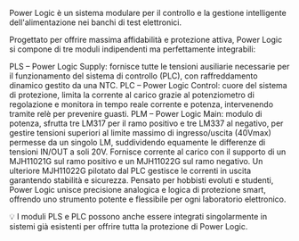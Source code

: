 Power Logic è un sistema modulare per il controllo e la gestione intelligente dell'alimentazione nei banchi di test elettronici.

Progettato per offrire massima affidabilità e protezione attiva, Power Logic si compone di tre moduli indipendenti ma perfettamente integrabili:

PLS – Power Logic Supply: fornisce tutte le tensioni ausiliarie necessarie per il funzionamento del sistema di controllo (PLC), con raffreddamento dinamico gestito da una NTC.
PLC – Power Logic Control: cuore del sistema di protezione, limita la corrente al carico grazie al potenziometro di regolazione e monitora in tempo reale corrente e potenza, intervenendo tramite relè per prevenire guasti.
PLM – Power Logic Main: modulo di potenza, sfrutta tre LM317 per il ramo positivo e tre LM337 al negativo, per gestire tensioni superiori al limite massimo di ingresso/uscita (40Vmax) permesse da un singolo LM, suddividendo equamente le differenze di tensioni IN/OUT a soli 20V. Fornisce corrente al carico con il supporto di un MJH11021G sul ramo positivo e un MJH11022G sul ramo negativo. Un ulteriore MJH11022G pilotato dal PLC gestisce le correnti in uscita garantendo stabilità e sicurezza.
Pensato per hobbisti evoluti e studenti, Power Logic unisce precisione analogica e logica di protezione smart, offrendo uno strumento potente e flessibile per ogni laboratorio elettronico.

💡 I moduli PLS e PLC possono anche essere integrati singolarmente in sistemi già esistenti per offrire tutta la protezione di Power Logic.
